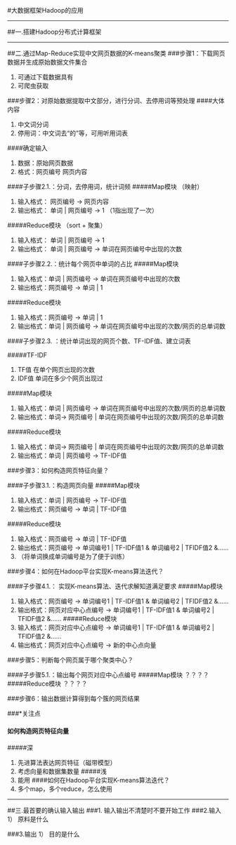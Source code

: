 #大数据框架Hadoop的应用
***

##一.搭建Hadoop分布式计算框架
***

##二.通过Map-Reduce实现中文网页数据的K-means聚类
###步骤1：下载网页数据并生成原始数据文件集合
1. 可通过下载数据具有
2. 可爬虫获取

###步骤2：对原始数据提取中文部分，进行分词、去停用词等预处理
####大体内容
1. 中文词分词
2. 停用词：中文词去“的”等，可用听用词表

####确定输入
1. 数据：原始网页数据
2. 格式：网页编号 网页内容

####子步骤2.1.：分词，去停用词，统计词频
#####Map模块 （映射）
1. 输入格式： 网页编号 -> 网页内容
2. 输出格式： 单词 | 网页编号 -> 1 （1指出现了一次）

#####Reduce模块 （sort + 聚集）
1. 输入格式： 单词 | 网页编号 -> 1
2. 输出格式： 单词 | 网页编号 -> 单词在网页编号中出现的次数

####子步骤2.2.：统计每个网页中单词的占比
#####Map模块
1. 输入格式：单词 | 网页编号 -> 单词在网页编号中出现的次数
2. 输出格式：网页编号 -> 单词 | 1

#####Reduce模块
1. 输入格式：网页编号 -> 单词 | 1
2. 输出格式：单词 | 网页编号 -> 单词在网页编号中出现的次数/网页的总单词数

####子步骤2.3. ：统计单词出现的网页个数、TF-IDF值、建立词表

#####TF-IDF
1. TF值
在单个网页出现的次数
2. IDF值
单词在多少个网页出现过

#####Map模块
1. 输入格式：单词 | 网页编号 -> 单词在网页编号中出现的次数/网页的总单词数
2. 输出格式：单词-> 网页编号 | 单词在网页编号中出现的次数/网页的总单词数

#####Reduce模块
1. 输入格式：单词-> 网页编号 | 单词在网页编号中出现的次数/网页的总单词数
2. 输出格式：单词 | 网页编号 -> TF-IDF值
 
###步骤3：如何构造网页特征向量？

####子步骤3.1.：构造网页向量
#####Map模块
1. 输入格式：单词 | 网页编号 -> TF-IDF值
2. 输出格式：网页编号 -> 单词 | TF-IDF值

#####Reduce模块
1. 输入格式：网页编号 -> 单词 | TF-IDF值
2. 输出格式：网页编号 -> 单词编号1 | TF-IDF值1 & 单词编号2 | TFIDF值2 &......
3. （将单词换成单词编号是为了便于训练）


###步骤4：如何在Hadoop平台实现K-means算法迭代？

####子步骤4.1.： 实现K-means算法、迭代求解知道满足要求
#####Map模块
1. 输入格式：网页编号 -> 单词编号1 | TF-IDF值1 & 单词编号2 | TFIDF值2 &......
2. 输出格式：网页对应中心点编号 -> 单词编号1 | TF-IDF值1 & 单词编号2 | TFIDF值2 &......
#####Reduce模块
1. 输入格式：网页对应中心点编号 -> 单词编号1 | TF-IDF值1 & 单词编号2 | TFIDF值2 &......
2. 输出格式：网页对应中心点编号 -> 新的中心点向量

###步骤5：判断每个网页属于哪个聚类中心？

####子步骤5.1.：输出每个网页对应中心点编号
#####Map模块
？？？？
#####Reduce模块
？？？？

###步骤6：输出数据计算得到每个簇的网页结果

###*关注点
#### 如何构造网页特征向量
#####深
1. 先进算法表达网页特征（磁带模型）
2. 考虑向量和数据集数量
#####浅
1. 能用
####如何在Hadoop平台实现K-means算法迭代？
1. 多个map，多个reduce，怎么使用

***
##三.最首要的确认输入输出
###1. 输入输出不清楚时不要开始工作
###2.输入
1） 原料是什么

###3.输出
1） 目的是什么